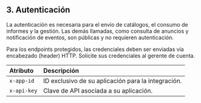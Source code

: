 ## 3. Autenticación

La autenticación es necesaria para el envío de catálogos, el consumo de informes y la gestión. Las demás llamadas, como consulta de anuncios y notificación de eventos, son públicas y no requieren autenticación.

Para los endpoints protegidos, las credenciales deben ser enviadas vía encabezado (header) HTTP. Solicite sus credenciales al gerente de cuenta.

| Atributo | Descripción |
| :--- | :--- |
| `x-app-id` | ID exclusivo de su aplicación para la integración. |
| `x-api-key` | Clave de API asociada a su aplicación. |
